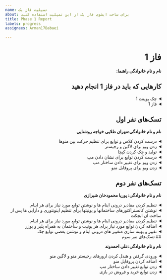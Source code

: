 ```yaml
---
name: تمپلیت فاز یک
about: برای ساخت ایشوی فاز یک از این تمپلیت استفاده کنید
title: Phase 1 Report
labels: progress
assignees: Arman17Babaei

---
```


<div dir="rtl" align='right'>

# فاز 1
**نام و نام خانوادگی راهنما:**

## کارهایی که باید در فاز 1 انجام دهید

<details>
  <summary>چک پوینت 1</summary>

- کامل کردن منو ها (تمپلیت)
- قابلیت ساخت اکانت 
- وجود دیتابیس User ها
- پیاده کردن Map بازی و معماری(لزومی به پیاده سازی کامل نیست صرفا تقریبا مشخص باشد چه تابعایی و چه چیزهایی لازم است)
- کلاس های لازم برای Object های اولیه مثل یگان‌ها و ساختمان‌ها
  <div dir="ltr" align='right'>

  1. [ ] شروع نشده
  2. [ ] در حال انجام
  3. [*] تمام شده
  </div>
</details>

<details>
  <summary>فاز 1</summary>

- موارد باقی مانده از پیاده سازی فاز اول پروژه
  
  <div  dir="ltr" align='right'>
  
  1. [ ] شروع نشده
  2. [*] در حال انجام
  3. [ ] تمام شده
     </div>
</details>

## تسک‌های نفر اول

  **نام و نام خانوادگی:مهران طلایی خواجه روشنایی**
<details>
  <summary>درست کردن کلاس و توابع برای تنظیم حرکت بین منوها</summary>

  <div dir="ltr" align='right'>

  1. [ ] شروع نشده
  2. [ ] در حال انجام
  3. [*] تمام شده
  </div>
</details>
  <details>
  <summary>زدن ویو برای لاگین و رجیستر</summary>

  <div dir="ltr" align='right'>

  1. [ ] شروع نشده
  2. [ ] در حال انجام
  3. [*] تمام شده
  </div>
</details>
  <details>
  <summary>تولید و چک کردن کپچا</summary>

  <div dir="ltr" align='right'>

  1. [ ] شروع نشده
  2. [ ] در حال انجام
  3. [*] تمام شده
  </div>
</details>
  <details>
  <summary>درست کردن توابع برای نشان دادن مپ</summary>

  <div dir="ltr" align='right'>

  1. [ ] شروع نشده
  2. [ ] در حال انجام
  3. [*] تمام شده
  </div>
</details>
  <details>
  <summary>زدن ویو برای تغییر دادن ساختار مپ</summary>

  <div dir="ltr" align='right'>

  1. [ ] شروع نشده
  2. [ ] در حال انجام
  3. [*] تمام شده
  </div>
</details>
  <details>
  <summary>زدن ویو برای پروفایل منو</summary>

  <div dir="ltr" align='right'>

  1. [ ] شروع نشده
  2. [ ] در حال انجام
  3. [*] تمام شده
  </div>
</details>

## تسک‌های نفر دوم

  **نام و نام خانوادگی: پوریا محمودخان شیرازی**
<details>
  <summary>تنظیم کردن مقادیر درونی اینام ها و نوشتن توابع مورد نیاز برای هر اینام</summary>

  <div dir="ltr" align='right'>

  1. [ ] شروع نشده
  2. [ ] در حال انجام
  3. [*] تمام شده
  </div>
</details>
  <details>
  <summary>نوشتن کانستراکتورهای ساختمانها و یونیتها برای تنظیم اینونتوری و دارایی ها پس از ساخت ان ابجکت</summary>

  <div dir="ltr" align='right'>

  1. [ ] شروع نشده
  2. [ ] در حال انجام
  3. [*] تمام شده
  </div>
</details>
  <details>
  <summary>تنظیم کردن مقادیر درونی اینام ها و نوشتن توابع مورد نیاز برای هر اینام</summary>

  <div dir="ltr" align='right'>

  1. [ ] شروع نشده
  2. [ ] در حال انجام
  3. [*] تمام شده
  </div>
</details>
<details>
  <summary>اضافه کردن توابع مورد نیاز برای هر یونیت و ساختمان به همراه پلیر و یوزر</summary>

  <div dir="ltr" align='right'>

  1. [ ] شروع نشده
  2. [ ] در حال انجام
  3. [*] تمام شده
  </div>
</details>
  <details>
  <summary>تغییر و بهینه سازی متغییر های درونی اینام و نوشتن بعضی توابع چک</summary>

  <div dir="ltr" align='right'>

  1. [ ] شروع نشده
  2. [ ] در حال انجام
  3. [*] تمام شده
  </div>
</details>
## تسک‌های نفر سوم

  **نام و نام خانوادگی:علی احمدوند**
<details>
  <summary>ورودی گرفتن و هندل کردن ارورهای رجیستر منو و لاگین منو</summary>

  <div dir="ltr" align='right'>

  1. [ ] شروع نشده
  2. [ٓٓٓٓٓٓ ] در حال انجام
  3. [*] تمام شده
  </div>
</details>
<details>
  <summary>اضافه کردن پروفایل منو</summary>

  <div dir="ltr" align='right'>

  1. [ ] شروع نشده
  2. [ٓٓٓٓٓٓ ] در حال انجام
  3. [*] تمام شده
  </div>
</details>
<details>
 <summary>زدن توابع تغییر دادن ساختار مپ</summary>

  <div dir="ltr" align='right'>

  1. [ ] شروع نشده
  2. [ٓٓٓٓٓٓ ] در حال انجام
  3. [*] تمام شده
  </div>
</details>
<details>
  <summary>زدن توابع خرید و فروش در بازی</summary>

  <div dir="ltr" align='right'>

  1. [ ] شروع نشده
  2. [ٓٓٓٓٓٓ ] در حال انجام
  3. [*] تمام شده
  </div>
</details>
</details>
</div>
